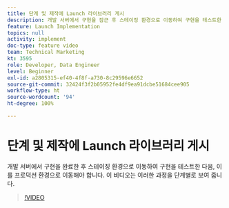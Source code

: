 ```yaml
---
title: 단계 및 제작에 Launch 라이브러리 게시
description: 개발 서버에서 구현을 잠근 후 스테이징 환경으로 이동하여 구현을 테스트한 다음, 이를 프로덕션 환경으로 이동해야 합니다. 이 비디오는 이러한 과정을 단계별로 보여 줍니다.
feature: Launch Implementation
topics: null
activity: implement
doc-type: feature video
team: Technical Marketing
kt: 3595
role: Developer, Data Engineer
level: Beginner
exl-id: a2805315-ef40-4f8f-a730-8c29596e6652
source-git-commit: 32424f3f2b05952fe4df9ea91dcbe51684cee905
workflow-type: ht
source-wordcount: '94'
ht-degree: 100%

---
```


# 단계 및 제작에 Launch 라이브러리 게시

개발 서버에서 구현을 완료한 후 스테이징 환경으로 이동하여 구현을 테스트한 다음, 이를 프로덕션 환경으로 이동해야 합니다. 이 비디오는 이러한 과정을 단계별로 보여 줍니다.

>[!VIDEO](https://video.tv.adobe.com/v/28777/?quality=12)
